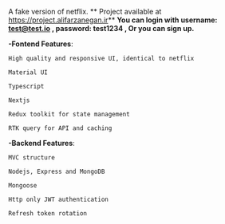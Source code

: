 A fake version of netflix.
** Project available at https://project.alifarzanegan.ir**
**You can login with username: test@test.io , password: test1234 , Or you can sign up.**

**-Fontend Features**:

    High quality and responsive UI, identical to netflix

    Material UI

    Typescript

    Nextjs

    Redux toolkit for state management

    RTK query for API and caching

**-Backend Features**:

    MVC structure

    Nodejs, Express and MongoDB

    Mongoose

    Http only JWT authentication

    Refresh token rotation
